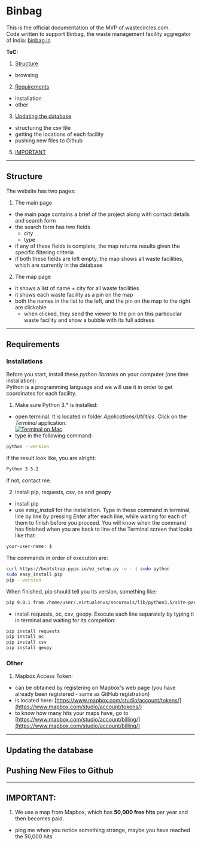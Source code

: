 # Binbag  
  
This is the official documentation of the MVP of wastecircles.com.  
Code written to support Binbag, the waste management facility aggregator of India: [binbag.in](https://www.binbag.in/)  
  
**ToC:**  
  
1. [Structure](#structure)  
 - browsing  
2. [Requirements](#requirements) 
 - installation  
 - other  
3. [Updating the database](#database)  
 - structuring the csv file  
 - getting the locations of each facility  
 - pushing new files to Github  
5. [IMPORTANT](#important)  

--- 
  
<a name="structure"></a>
## Structure  
  
The website has two pages:  
  
1. The main page  
 - the main page contains a brief of the project along with contact details and search form  
 - the search form has two fields  
   * city  
   * type  
 - if any of these fields is complete, the map returns results given the specific filtering criteria  
 - if both these fields are left empty, the map shows all waste facilities, which are currently in the database  

2. The map page  
 - it shows a list of name + city for all waste facilities  
 - it shows each waste facility as a pin on the map  
 - both the names in the list to the left, and the pin on the map to the right are clickable  
   * when clicked, they send the viewer to the pin on this particuclar waste facility and show a bubble with its full address  
  
---  

<a name="requirements"></a>
## Requirements  

### Installations  
  
Before you start, install these *python libraries* on your computer (one time installation):  
Python is a programming language and we will use it in order to get coordinates for each facility.
  
1. Make sure Python 3.* is installed:  
 - open terminal. It is located in folder *Applications/Utilities*. Click on the *Terminal* application.  
 [![Terminal on Mac](http://blog.teamtreehouse.com/wp-content/uploads/2012/09/Screen-Shot-2012-09-25-at-12.57.00-PM.png)](http://blog.teamtreehouse.com/wp-content/uploads/2012/09/Screen-Shot-2012-09-25-at-12.57.00-PM.png)  
 - type in the following command:  
 ```bash
 python --version
 ```    
 If the result look like, you are alright:  
 ```bash
 Python 3.5.2
 ```  
 If not, contact me.  
  
2. install pip, requests, csv, os and geopy  
 - install pip  
  - use *easy_install* for the installation. Type in these command in terminal, line by line by pressing *Enter* after each line, while waiting for each of them to finish before you proceed. You will know when the command has finished when you are back to line of the Terminal screen that looks like that:  
  ```bash
  your-user-name: $ 
  ```  

  The commands in order of execution are:    
  ```bash
  curl https://bootstrap.pypa.io/ez_setup.py -o - | sudo python
  sudo easy_install pip
  pip --version
  ```  
    
  When finished, pip should tell you its version, something like:
  ```bash
  pip 9.0.1 from /home/user/.virtualenvs/securaxis/lib/python3.5/site-packages (python 3.5)
  ```  

  - install requests, oc, csv, geopy. Execute each line separately by typing it in terminal and waiting for its competion:  
  ```bash
  pip install requests
  pip install oc
  pip install csv
  pip install geopy
  ```  

### Other  
  
1. Mapbox Access Token:  
  - can be obtained by registering on Mapbox's web page (you have already been registered - same as GitHub registration)    
  - is located here: [https://www.mapbox.com/studio/account/tokens/](https://www.mapbox.com/studio/account/tokens/)  
  - to know how many hits your maps have, go to [https://www.mapbox.com/studio/account/billing/](https://www.mapbox.com/studio/account/billing/)  
  
---  

<a name="database"></a> 
## Updating the database   
  
## Pushing New Files to Github  
  
--- 

<a name="important"></a> 
## IMPORTANT:  
  
1. We use a map from Mapbox, which has **50,000 free hits** per year and then becomes paid.    
  - ping me when you notice something strange, maybe you have reached the 50,000 hits    
  